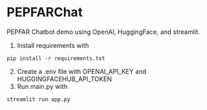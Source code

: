 # PEPFARChat
PEPFAR Chatbot demo using OpenAI, HuggingFace, and streamlit.

1) Install requirements with
```
pip install -r requirements.txt
```
2) Create a .env file with OPENAI_API_KEY and HUGGINGFACEHUB_API_TOKEN
3) Run main.py with
```
streamlit run app.py
```

